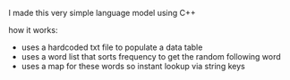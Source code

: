 I made this very simple language model using C++

how it works:

<ul>
  <li>uses a hardcoded txt file to populate a data table</li>
  <li>uses a word list that sorts frequency to get the random following word</li>
  <li>uses a map for these words so instant lookup via string keys</li>
</ul>
